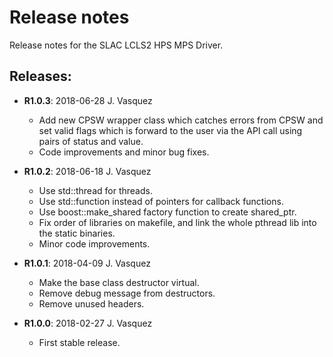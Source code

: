 # Release notes

Release notes for the SLAC LCLS2 HPS MPS Driver.

## Releases:
* __R1.0.3__: 2018-06-28 J. Vasquez
  * Add new CPSW wrapper class which catches errors from CPSW and set valid flags which is
    forward to the user via the API call using pairs of status and value. 
  * Code improvements and minor bug fixes.

* __R1.0.2__: 2018-06-18 J. Vasquez
  * Use std::thread for threads.
  * Use std::function instead of pointers for callback functions.
  * Use boost::make_shared factory function to create shared_ptr.
  * Fix order of libraries on makefile, and link the whole pthread lib into the static binaries.
  * Minor code improvements.

* __R1.0.1__: 2018-04-09 J. Vasquez
  * Make the base class destructor virtual.
  * Remove debug message from destructors.
  * Remove unused headers.

* __R1.0.0__: 2018-02-27 J. Vasquez
  * First stable release.
